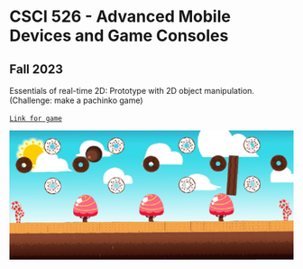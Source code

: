 # CSCI 526 - Advanced Mobile Devices and Game Consoles
## Fall 2023

Essentials of real-time 2D: Prototype with 2D object manipulation. (Challenge: make a pachinko game)  

[`Link for game`](https://play.unity.com/mg/other/essentials-of-real-time-2d-44)  

![Thumbnail 3](https://github.com/vasvi1203/Essentials-of-real-time-2D-build/blob/main/Thumbnail3.jpg)